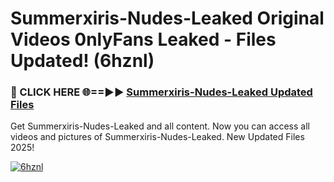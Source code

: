 # Summerxiris-Nudes-Leaked Original Videos 0nlyFans Leaked - Files Updated! (6hznl)

<h3>🔴 CLICK HERE 🌐==►► <a href="https://tinyurl.com/yrmya6cz" rel="nofollow">Summerxiris-Nudes-Leaked Updated Files</a></h3>

Get Summerxiris-Nudes-Leaked and all content. Now you can access all videos and pictures of Summerxiris-Nudes-Leaked. New Updated Files 2025!

[![6hznl](https://i.imgur.com/FMdXYCs.gif)](https://tinyurl.com/yrmya6cz)
